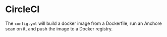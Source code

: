 # CircleCI

The `config.yml` will build a docker image from a Dockerfile, run an Anchore scan on it, and push the image to a Docker registry.